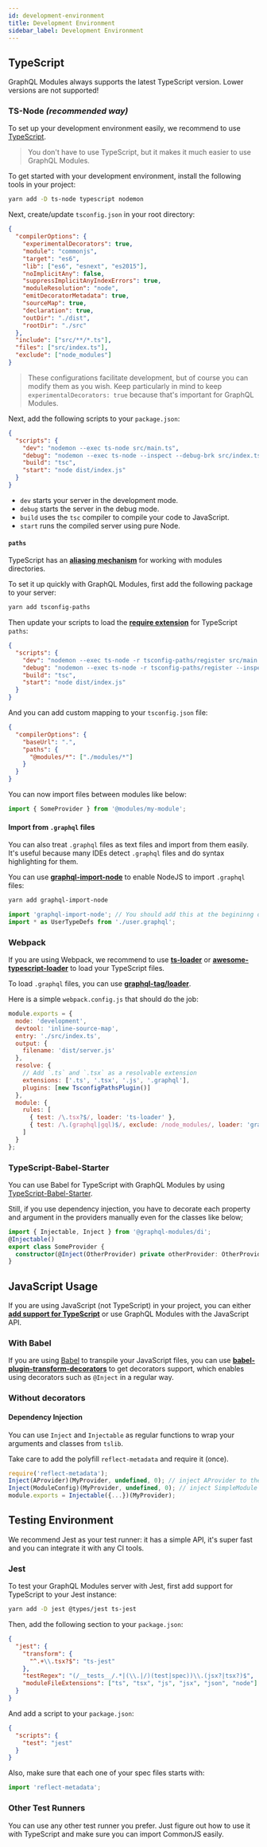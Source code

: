 ```yaml
---
id: development-environment
title: Development Environment
sidebar_label: Development Environment
---
```


## TypeScript

GraphQL Modules always supports the latest TypeScript version. Lower versions are not supported!

### TS-Node **_(recommended way)_**

To set up your development environment easily, we recommend to use [TypeScript](http://www.typescriptlang.org/).

> You don't have to use TypeScript, but it makes it much easier to use GraphQL Modules.

To get started with your development environment, install the following tools in your project:

```bash
yarn add -D ts-node typescript nodemon
```

Next, create/update `tsconfig.json` in your root directory:

```json
{
  "compilerOptions": {
    "experimentalDecorators": true,
    "module": "commonjs",
    "target": "es6",
    "lib": ["es6", "esnext", "es2015"],
    "noImplicitAny": false,
    "suppressImplicitAnyIndexErrors": true,
    "moduleResolution": "node",
    "emitDecoratorMetadata": true,
    "sourceMap": true,
    "declaration": true,
    "outDir": "./dist",
    "rootDir": "./src"
  },
  "include": ["src/**/*.ts"],
  "files": ["src/index.ts"],
  "exclude": ["node_modules"]
}
```

> These configurations facilitate development, but of course you can modify them as you wish. Keep particularly in mind to keep `experimentalDecorators: true` because that's important for GraphQL Modules.

Next, add the following scripts to your `package.json`:

```json
{
  "scripts": {
    "dev": "nodemon --exec ts-node src/main.ts",
    "debug": "nodemon --exec ts-node --inspect --debug-brk src/index.ts",
    "build": "tsc",
    "start": "node dist/index.js"
  }
}
```

- `dev` starts your server in the development mode.
- `debug` starts the server in the debug mode.
- `build` uses the `tsc` compiler to compile your code to JavaScript.
- `start` runs the compiled server using pure Node.

#### `paths`

TypeScript has an **[aliasing mechanism](https://www.typescriptlang.org/docs/handbook/module-resolution.html)** for working with modules directories.

To set it up quickly with GraphQL Modules, first add the following package to your server:

```bash
yarn add tsconfig-paths
```

Then update your scripts to load the **[require extension](https://gist.github.com/jamestalmage/df922691475cff66c7e6)** for TypeScript `paths`:

```json
{
  "scripts": {
    "dev": "nodemon --exec ts-node -r tsconfig-paths/register src/main.ts",
    "debug": "nodemon --exec ts-node -r tsconfig-paths/register --inspect --debug-brk src/index.ts",
    "build": "tsc",
    "start": "node dist/index.js"
  }
}
```

And you can add custom mapping to your `tsconfig.json` file:

```json
{
  "compilerOptions": {
    "baseUrl": ".",
    "paths": {
      "@modules/*": ["./modules/*"]
    }
  }
}
```

You can now import files between modules like below:

```typescript
import { SomeProvider } from '@modules/my-module';
```

#### Import from `.graphql` files

You can also treat `.graphql` files as text files and import from them easily.
It's useful because many IDEs detect `.graphql` files and do syntax highlighting for them.

You can use **[graphql-import-node](https://github.com/ardatan/graphql-import-node)** to enable NodeJS to import `.graphql` files:

```bash
yarn add graphql-import-node
```

```typescript
import 'graphql-import-node'; // You should add this at the begininng of your entry file.
import * as UserTypeDefs from './user.graphql';
```

### Webpack

If you are using Webpack, we recommend to use **[ts-loader](https://github.com/TypeStrong/ts-loader)** or **[awesome-typescript-loader](https://github.com/s-panferov/awesome-typescript-loader)** to load your TypeScript files.

To load `.graphql` files, you can use **[graphql-tag/loader](https://github.com/apollographql/graphql-tag#webpack-preprocessing-with-graphql-tagloader)**.

Here is a simple `webpack.config.js` that should do the job:

```js
module.exports = {
  mode: 'development',
  devtool: 'inline-source-map',
  entry: './src/index.ts',
  output: {
    filename: 'dist/server.js'
  },
  resolve: {
    // Add `.ts` and `.tsx` as a resolvable extension
    extensions: ['.ts', '.tsx', '.js', '.graphql'],
    plugins: [new TsconfigPathsPlugin()]
  },
  module: {
    rules: [
      { test: /\.tsx?$/, loader: 'ts-loader' },
      { test: /\.(graphql|gql)$/, exclude: /node_modules/, loader: 'graphql-tag/loader' }
    ]
  }
};
```

### TypeScript-Babel-Starter

You can use Babel for TypeScript with GraphQL Modules by using [TypeScript-Babel-Starter](https://github.com/Microsoft/TypeScript-Babel-Starter).

Still, if you use dependency injection, you have to decorate each property and argument in the providers manually even for the classes like below;

```typescript
import { Injectable, Inject } from '@graphql-modules/di';
@Injectable()
export class SomeProvider {
  constructor(@Inject(OtherProvider) private otherProvider: OtherProvider) {}
}
```

## JavaScript Usage

If you are using JavaScript (not TypeScript) in your project, you can either **[add support for TypeScript](https://www.typescriptlang.org/docs/handbook/migrating-from-javascript.html)** or use GraphQL Modules with the JavaScript API.

### With Babel

If you are using [Babel](http://babeljs.io) to transpile your JavaScript files, you can use **[babel-plugin-transform-decorators](http://babeljs.io/docs/en/babel-plugin-transform-decorators)** to get decorators support, which enables using decorators such as `@Inject` in a regular way.

### Without decorators

#### Dependency Injection

You can use `Inject` and `Injectable` as regular functions to wrap your arguments and classes from `tslib`.

Take care to add the polyfill `reflect-metadata` and require it (once).

```js
require('reflect-metadata');
Inject(AProvider)(MyProvider, undefined, 0); // inject AProvider to the first MyProvider constructor argument
Inject(ModuleConfig)(MyProvider, undefined, 0); // inject SimpleModule Config to the second MyProvider constructor argument
module.exports = Injectable({...})(MyProvider);
```

## Testing Environment

We recommend Jest as your test runner: it has a simple API, it's super fast and you can integrate it with any CI tools.

### Jest

To test your GraphQL Modules server with Jest, first add support for TypeScript to your Jest instance:

```bash
yarn add -D jest @types/jest ts-jest
```

Then, add the following section to your `package.json`:

```json
{
  "jest": {
    "transform": {
      "^.+\\.tsx?$": "ts-jest"
    },
    "testRegex": "(/__tests__/.*|(\\.|/)(test|spec))\\.(jsx?|tsx?)$",
    "moduleFileExtensions": ["ts", "tsx", "js", "jsx", "json", "node"]
  }
}
```

And add a script to your `package.json`:

```json
{
  "scripts": {
    "test": "jest"
  }
}
```

Also, make sure that each one of your spec files starts with:

```typescript
import 'reflect-metadata';
```

### Other Test Runners

You can use any other test runner you prefer.
Just figure out how to use it with TypeScript and make sure you can import CommonJS easily.
